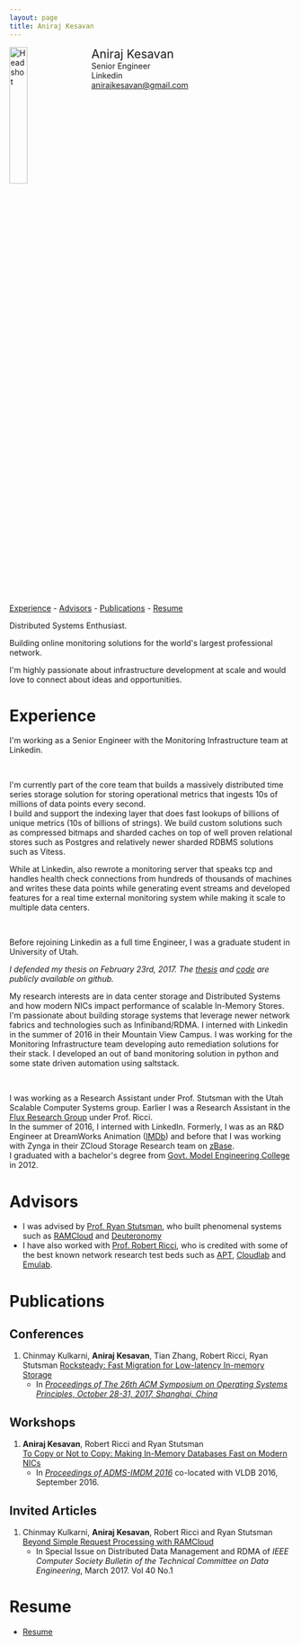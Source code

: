 ```yaml
---
layout: page
title: Aniraj Kesavan
---
```


<div style="width: 100%; display: inline-block;">
<img src="{{ site.baseurl }}/public/aniraj-kesavan.jpeg" alt="Headshot" width="25%" style="float: left;"/>
<div style="float: left; padding-left: 20px;">
<span style="font-size: 150%;">Aniraj Kesavan</span><br>
Senior Engineer<br>
Linkedin<br>
<a href="mailto:anirajkesavan@gmail.com">anirajkesavan@gmail.com</a>
</div>
</div>

<p></p>

[Experience](#workex) -
[Advisors](#advisors) -
[Publications](#publications) - 
[Resume](#cv)

Distributed Systems Enthusiast.

Building online monitoring solutions for the world's largest professional network.

I'm highly passionate about infrastructure development at scale and would love to connect about ideas and opportunities.


# <a name="workex"></a> Experience

I'm working as a Senior Engineer with the Monitoring Infrastructure team at Linkedin. 

<br>

I'm currently part of the core team that builds a massively distributed time series storage solution for storing operational metrics that ingests 10s of  millions of data points every second. 
<br>
I build and support the indexing layer that does fast lookups of billions of unique metrics (10s of billions of strings).
We build custom solutions such as compressed bitmaps and sharded caches on top of well proven relational stores such as Postgres and relatively newer sharded RDBMS solutions such as Vitess.

While at Linkedin, also rewrote a monitoring server that speaks tcp and handles health check connections from hundreds of thousands of machines and writes these data points while generating event streams and developed features for a real time external monitoring system while making it scale to multiple data centers.

<br>

Before rejoining Linkedin as a full time Engineer, I was a graduate student in University of Utah.

*I defended my thesis on February 23rd, 2017. The [thesis](https://github.com/anirajk/masters-thesis) and 
[code](https://github.com/anirajk/ibv-bench/tree/ddio) are publicly available on github.*

 My research interests are in data center storage and Distributed Systems and how modern NICs impact performance of scalable In-Memory Stores.
I'm passionate about building storage systems that leverage newer network fabrics and technologies such as Infiniband/RDMA.
I interned with Linkedin in the summer of 2016 in their Mountain View Campus. I was working for the Monitoring Infrastructure team developing auto remediation solutions for their stack. I developed an out of band monitoring solution in python and some state driven automation using saltstack.

<br>

I was working as a Research Assistant under Prof. Stutsman with the Utah Scalable Computer Systems group.
Earlier I was a Research Assistant in the [Flux Research Group](https://www.flux.utah.edu/) under Prof. Ricci.<br>
In the summer of 2016, I interned with LinkedIn.
Formerly, I was as an R&D Engineer at DreamWorks Animation ([IMDb](http://www.imdb.com/name/nm6593212/))
and before that I was working with Zynga in their ZCloud Storage Research team on [zBase](https://zynga.com/blogs/engineering/zbase-high-performance-elastic-distributed-key-value-store-2).<br>
I graduated with a bachelor's degree from [Govt. Model Engineering College](http://www.mec.ac.in/) in 2012.


# <a name="advisors"></a> Advisors
- I was advised by [Prof. Ryan Stutsman](http://rstutsman.github.io/), who built phenomenal systems
such as [RAMCloud](http://ramcloud.stanford.edu/) and [Deuteronomy](https://www.microsoft.com/en-us/research/publication/high-performance-transactions-in-deuteronomy/)
- I have also worked with [Prof. Robert Ricci](http://www.flux.utah.edu/users/ricci/), who is credited with some of the best known network research test beds such as [APT](https://www.aptlab.net/), [Cloudlab](https://www.cloudlab.us) and [Emulab](http://emulab.net/).




# <a name="publications"></a> Publications

## Conferences

1. Chinmay Kulkarni, **Aniraj Kesavan**, Tian Zhang, Robert Ricci, Ryan Stutsman
   [Rocksteady: Fast Migration for Low-latency In-memory Storage](https://dl.acm.org/authorize?N47268)
   - In *[Proceedings of The 26th ACM Symposium on Operating Systems Principles, October 28-31, 2017, Shanghai, China](https://www.sigops.org/sosp/sosp17/program.html)*

## Workshops

1. **Aniraj Kesavan**, Robert Ricci and Ryan Stutsman <br>
   [To Copy or Not to Copy: Making In-Memory Databases Fast on Modern NICs](https://www.flux.utah.edu/paper/kesavan-imdm2016)<br>
   - In *[Proceedings of ADMS-IMDM 2016](http://www.adms-conf.org/2016/kesavan_adms16.pdf)* co-located with VLDB 2016, September 2016.

## Invited Articles

1. Chinmay Kulkarni, **Aniraj Kesavan**, Robert Ricci and Ryan Stutsman <br>
   [Beyond Simple Request Processing with RAMCloud](http://sites.computer.org/debull/A17mar/issue1.htm)
   - In Special Issue on Distributed Data Management and RDMA of *IEEE Computer Society Bulletin of the Technical Committee on Data Engineering*, March 2017. Vol 40 No.1

# <a name="cv"></a> Resume

- [Resume](./public/cv-kesavan.pdf)
